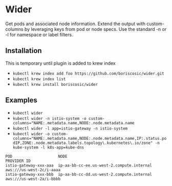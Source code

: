 # Wider
Get pods and associated node information. Extend the output with custom-columns by leveraging keys from pod or node specs. Use the standard -n or -l for namespace or label filters.

## Installation
This is temporary until plugin is added to krew index

- `kubectl krew index add foo https://github.com/boriscosic/wider.git`
- `kubectl krew index list`
- `kubectl krew install boriscosic/wider`

## Examples
- `kubectl wider`
- `kubectl wider -n istio-system -o custom-columns="NAME:.metadata.name,NODE:.node.metadata.name`
- `kubectl wider -l app=istio-gateway -n istio-system`
- `kubectl wider -o custom-columns="NAME:.metadata.name,NODE:.node.metadata.name,IP:.status.podIP,ZONE:.node.metadata.labels.topology\.kubernetes\.io/zone" -n kube-system -l k8s-app=kube-dns`

```
POD                    NODE                                        PROVIDER ID
istio-gateway-xxx-aaa  ip-aa-bb-cc-ee.us-west-2.compute.internal   aws:///us-west-2c/i-aaaa
istio-gateway-xxx-bbb  ip-aa-bb-cc-dd.us-west-2.compute.internal   aws:///us-west-2a/i-bbbb
```
